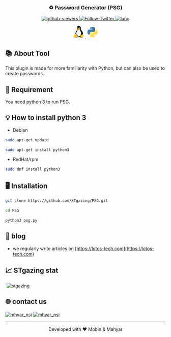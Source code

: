 <h3 align="center">♻️ Password Generator (PSG)</h3>









<p align="center">
<a href="https://github.com/STgazing/PSG" target="blank">
<img src="https://img.shields.io/github/watchers/Stgazing/PSG?color=red&label=viewers&logo=github&style=flat-square" alt="github-viewers" />
</a>
<a href="https://twitter.com/lotostech" target="blank">
<img src="https://img.shields.io/twitter/follow/lotostech?color=blue&label=Follow&logo=twitter&style=flat-square" alt="Follow-Twitter"/>
</a>
<a href="https://github.com/STgazing/PSG" target="blank">
<img src="https://img.shields.io/github/languages/count/STgazing/PSG?color=%23ff8000%09%09&style=flat-square" alt="lang"/>
</a>
</p>




<p align="center"> <a href="https://www.linux.org/" target="_blank" rel="noreferrer"> <img src="https://raw.githubusercontent.com/devicons/devicon/master/icons/linux/linux-original.svg" alt="linux" width="40" height="40"/> </a> <a href="https://www.python.org" target="_blank" rel="noreferrer"> <img src="https://raw.githubusercontent.com/devicons/devicon/master/icons/python/python-original.svg" alt="python" width="40" height="40"/> </a> </p>

## 📚 About Tool
This plugin is made for more familiarity with Python, but can also be used to create passwords.

## 📍 Requirement
You need python 3 to run PSG.

## 💡 How to install python 3
- Debian
```bash
sudo apt-get update
```
```bash
sudo apt-get install python3
```
- RedHat/rpm
```bash
sudo dnf install python3
```

## 🖥 Installation
```bash
git clone https://github.com/STgazing/PSG.git
```
```bash
cd PSG
```
```bash
python3 psg.py
```


## 📝 blog
-  we regularly write articles on [https://lotos-tech.com](https://lotos-tech.com)

## 📈 STgazing stat
<p>&nbsp;<img align="center" src="https://github-readme-stats.vercel.app/api?username=stgazing&show_icons=true&locale=en" alt="stgazing" /></p>

## 🌐 contact us 
<p align="left">
<a href="https://twitter.com/lotostech" target="blank"><img align="center" src="https://raw.githubusercontent.com/rahuldkjain/github-profile-readme-generator/master/src/images/icons/Social/twitter.svg" alt="mhyar_nsi" height="30" width="40" /></a>
<a href="https://instagram.com/lotos_tech" target="blank"><img align="center" src="https://raw.githubusercontent.com/rahuldkjain/github-profile-readme-generator/master/src/images/icons/Social/instagram.svg" alt="mhyar_nsi" height="30" width="40" /></a>
</p>

<hr>
<p align="center">
Developed with ❤️ Mobin & Mahyar
</p>
